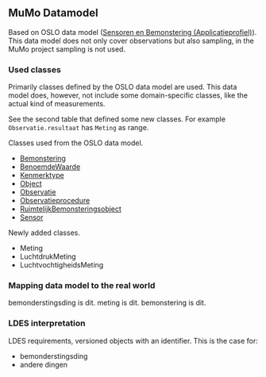 ## MuMo Datamodel

Based on OSLO data model ([Sensoren en Bemonstering (Applicatieprofiel)](https://data.vlaanderen.be/doc/applicatieprofiel/sensoren-en-bemonstering/kandidaatstandaard/2022-04-28/)). 
This data model does not only cover observations but also sampling, in the MuMo project sampling is not used.

### Used classes

Primarily classes defined by the OSLO data model are used.
This data model does, however, not include some domain-specific classes, like the actual kind of measurements.

See the second table that defined some new classes. For example `Observatie.resultaat` has `Meting` as range.


Classes used from the OSLO data model.

- [Bemonstering](https://data.vlaanderen.be/doc/applicatieprofiel/sensoren-en-bemonstering/kandidaatstandaard/2022-04-28/#Bemonstering)
- [BenoemdeWaarde](https://data.vlaanderen.be/doc/applicatieprofiel/sensoren-en-bemonstering/kandidaatstandaard/2022-04-28/#BenoemdeWaarde)
- [Kenmerktype](https://data.vlaanderen.be/doc/applicatieprofiel/sensoren-en-bemonstering/kandidaatstandaard/2022-04-28/#Kenmerktype)
- [Object](https://data.vlaanderen.be/doc/applicatieprofiel/sensoren-en-bemonstering/kandidaatstandaard/2022-04-28/#Object)
- [Observatie](https://data.vlaanderen.be/doc/applicatieprofiel/sensoren-en-bemonstering/kandidaatstandaard/2022-04-28/#Observatie)
- [Observatieprocedure](https://data.vlaanderen.be/doc/applicatieprofiel/sensoren-en-bemonstering/kandidaatstandaard/2022-04-28/#Observatieprocedure)
- [RuimtelijkBemonsteringsobject](https://data.vlaanderen.be/doc/applicatieprofiel/sensoren-en-bemonstering/kandidaatstandaard/2022-04-28/#RuimtelijkBemonsteringsobject)
- [Sensor](https://data.vlaanderen.be/doc/applicatieprofiel/sensoren-en-bemonstering/kandidaatstandaard/2022-04-28/#Sensor)

<!-- List classes -->

Newly added classes.

- Meting
- LuchtdrukMeting
- LuchtvochtigheidsMeting
 
<!-- List classes -->

<!-- Total visualisation -->
<section data-include="diagram.html"></section>

### Mapping data model to the real world

bemonderstingsding is dit.
meting is dit.
bemonstering is dit.

### LDES interpretation

LDES requirements, versioned objects with an identifier.
This is the case for:

- bemonderstingsding
- andere dingen



